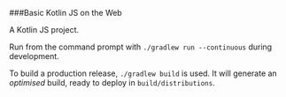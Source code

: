 ###Basic Kotlin JS on the Web

A Kotlin JS project.

Run from the command prompt with `./gradlew run --continuous` during development.

To build a production release, `./gradlew build` is used. It will generate an _optimised_ build, ready to deploy in `build/distributions`.

